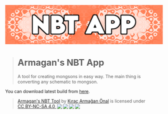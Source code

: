 <p align="center">
<img src="https://raw.githubusercontent.com/TheArmagan/armagansnbtapp/master/images/NBT_APP_WIDE.png" width="1024"/>
</p>

> # Armagan's NBT App
> A tool for creating mongsons in easy way. The main thing is converting any schematic to mongson.
> 

You can download latest build from <a href="https://github.com/TheArmagan/armagansnbtapp/releases">here</a>.

> <p xmlns:cc="http://creativecommons.org/ns#" xmlns:dct="http://purl.org/dc/terms/"><a property="dct:title" rel="cc:attributionURL" href="https://github.com/TheArmagan/armagansnbtapp">Armagan's NBT Tool</a> by <a rel="cc:attributionURL dct:creator" property="cc:attributionName" href="https://thearmagan.github.io">Kıraç Armağan Önal</a> is licensed under <a href="http://creativecommons.org/licenses/by-nc-sa/4.0/?ref=chooser-v1" target="_blank" rel="license noopener noreferrer" style="display:inline-block;">CC BY-NC-SA 4.0 <img height="22" style="height:22px!important;margin-left:3px;vertical-align:text-bottom;" src="https://mirrors.creativecommons.org/presskit/icons/cc.svg?ref=chooser-v1"><img height="22" style="height:22px!important;margin-left:3px;vertical-align:text-bottom;" src="https://mirrors.creativecommons.org/presskit/icons/by.svg?ref=chooser-v1"><img height="22" style="height:22px!important;margin-left:3px;vertical-align:text-bottom;" src="https://mirrors.creativecommons.org/presskit/icons/nc.svg?ref=chooser-v1"><img height="22" style="height:22px!important;margin-left:3px;vertical-align:text-bottom;" src="https://mirrors.creativecommons.org/presskit/icons/sa.svg?ref=chooser-v1"></a></p>
